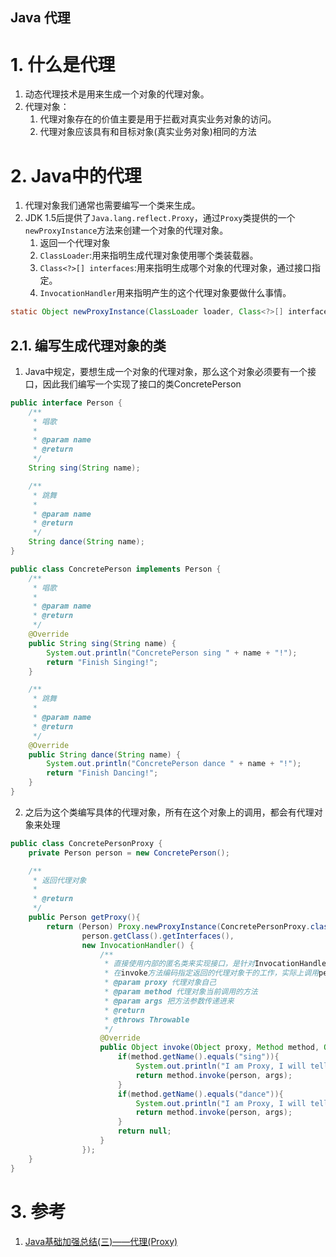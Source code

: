 Java 代理
---

# 1. 什么是代理
1. 动态代理技术是用来生成一个对象的代理对象。
2. 代理对象：
   1. 代理对象存在的价值主要是用于拦截对真实业务对象的访问。
   2. 代理对象应该具有和目标对象(真实业务对象)相同的方法

# 2. Java中的代理
1. 代理对象我们通常也需要编写一个类来生成。
2. JDK 1.5后提供了`Java.lang.reflect.Proxy`，通过`Proxy`类提供的一个`newProxyInstance`方法来创建一个对象的代理对象。
   1. 返回一个代理对象
   2. `ClassLoader`:用来指明生成代理对象使用哪个类装载器。
   3. `Class<?>[] interfaces`:用来指明生成哪个对象的代理对象，通过接口指定。
   4. `InvocationHandler`用来指明产生的这个代理对象要做什么事情。

```java
static Object newProxyInstance(ClassLoader loader, Class<?>[] interfaces, InvocationHandler h) 
```

## 2.1. 编写生成代理对象的类
1. Java中规定，要想生成一个对象的代理对象，那么这个对象必须要有一个接口，因此我们编写一个实现了接口的类ConcretePerson

```java
public interface Person {
    /**
     * 唱歌
     *
     * @param name
     * @return
     */
    String sing(String name);

    /**
     * 跳舞
     *
     * @param name
     * @return
     */
    String dance(String name);
}

public class ConcretePerson implements Person {
    /**
     * 唱歌
     *
     * @param name
     * @return
     */
    @Override
    public String sing(String name) {
        System.out.println("ConcretePerson sing " + name + "!");
        return "Finish Singing!";
    }

    /**
     * 跳舞
     *
     * @param name
     * @return
     */
    @Override
    public String dance(String name) {
        System.out.println("ConcretePerson dance " + name + "!");
        return "Finish Dancing!";
    }
}
```

2. 之后为这个类编写具体的代理对象，所有在这个对象上的调用，都会有代理对象来处理

```java
public class ConcretePersonProxy {
    private Person person = new ConcretePerson();

    /**
     * 返回代理对象
     *
     * @return
     */
    public Person getProxy(){
        return (Person) Proxy.newProxyInstance(ConcretePersonProxy.class.getClassLoader(),
                person.getClass().getInterfaces(),
                new InvocationHandler() {
                    /**
                     * 直接使用内部的匿名类来实现接口，是针对InvocationHandler接口的匿名实现类
                     * 在invoke方法编码指定返回的代理对象干的工作，实际上调用person.sing方法欧式调用的invoke中的代码
                     * @param proxy 代理对象自己
                     * @param method 代理对象当前调用的方法
                     * @param args 把方法参数传递进来
                     * @return
                     * @throws Throwable
                     */
                    @Override
                    public Object invoke(Object proxy, Method method, Object[] args) throws Throwable {
                        if(method.getName().equals("sing")){
                            System.out.println("I am Proxy, I will tell ConcretePerson to sing!");
                            return method.invoke(person, args);
                        }
                        if(method.getName().equals("dance")){
                            System.out.println("I am Proxy, I will tell ConcretePerson to dance!");
                            return method.invoke(person, args);
                        }
                        return null;
                    }
                });
    }
}
```


# 3. 参考
1. <a href = "https://www.cnblogs.com/xdp-gacl/p/3971367.html">Java基础加强总结(三)——代理(Proxy)</a>